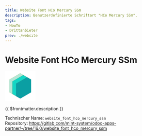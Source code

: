 ```yaml
---
title: Website Font HCo Mercury SSm
description: Benutzerdefinierte Schriftart "HCo Mercury SSm".
tags:
- HowTo
- Drittanbieter
prev: ./website
---
```


# Website Font HCo Mercury SSm
![icon_oms_box](attachments/icons_odoo_mint_system.png)

{{ $frontmatter.description }}

Technischer Name: `website_font_hco_mercury_ssm`\
Repository: <https://gitlab.com/mint-system/odoo-apps-partner/-/tree/16.0/website_font_hco_mercury_ssm>
